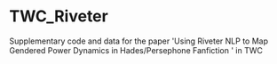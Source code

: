 # TWC_Riveter
Supplementary code and data for the paper 'Using Riveter NLP to Map Gendered Power Dynamics in Hades/Persephone Fanfiction ' in TWC
